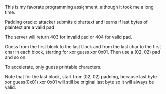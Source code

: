 This is my favorate programming assignment, although it took me a long time.

Padding	oracle: attacker submits ciphertext and learns if last bytes of plaintext are a valid pad

The server will return 403 for invalid pad or 404 for valid pad.

Guess from the first block to the last block and from the last char to the first char in each block, starting for xor guess xor 0x01. Then use a (02, 02) pad and so on.

To accelerate, only guess printable characters.

Note that for the last block, start from (02, 02) padding, because last byte xor guess(0x01) xor 0x01 will still be original last byte so it will always be valid.
